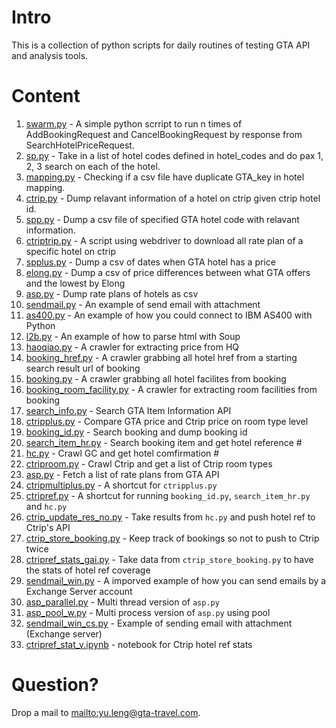# Intro

This is a collection of python scripts for daily routines of testing GTA API and analysis tools.

# Content

1. [swarm.py](#swarm) - A simple python scrript to run n times of AddBookingRequest and CancelBookingRequest by response from SearchHotelPriceRequest.
2. [sp.py](#sp) - Take in a list of hotel codes defined in hotel_codes and do pax 1, 2, 3 search on each of the hotel. 
3. [mapping.py](#mapping) - Checking if a csv file have duplicate GTA_key in hotel mapping.
4. [ctrip.py](#ctrip) - Dump relavant information of a hotel on ctrip given ctrip hotel id.
5. [spp.py](#spp) - Dump a csv file of specified GTA hotel code with relavant information.
6. [ctriptrip.py](#ctriptrip) - A script using webdriver to download all rate plan of a specific hotel on ctrip
7. [spplus.py](#spplus) - Dump a csv of dates when GTA hotel has a price 
8. [elong.py](#elong) - Dump a csv of price differences between what GTA offers and the lowest by Elong
9. [asp.py](#asp) - Dump rate plans of hotels as csv
10. [sendmail.py](#) - An example of send email with attachment
11. [as400.py](#) - An example of how you could connect to IBM AS400 with Python
12. [l2b.py](#) - An example of how to parse html with Soup
13. [haoqiao.py](#) - A crawler for extracting price from HQ
14. [booking_href.py](#) - A crawler grabbing all hotel href from a starting search result url of booking
14. [booking.py](#) - A crawler grabbing all hotel facilites from booking
15. [booking_room_facility.py](#) - A crawler for extracting room facilities from booking
16. [search_info.py](#) - Search GTA Item Information API
17. [ctripplus.py](#) - Compare GTA price and Ctrip price on room type level
18. [booking_id.py](#) - Search booking and dump booking id
19. [search_item_hr.py](#) - Search booking item and get hotel reference #
20. [hc.py](#) - Crawl GC and get hotel comfirmation #
21. [ctriproom.py](#) - Crawl Ctrip and get a list of Ctrip room types
22. [asp.py](#) - Fetch a list of rate plans from GTA API
23. [ctripmultiplus.py](#) - A shortcut for `ctripplus.py`
24. [ctripref.py](#) - A shortcut for running `booking_id.py`, `search_item_hr.py` and `hc.py`
25. [ctrip_update_res_no.py](#) - Take results from `hc.py` and push hotel ref to Ctrip's API
26. [ctrip_store_booking.py](#) - Keep track of bookings so not to push to Ctrip twice
27. [ctripref_stats_gai.py](#) - Take data from `ctrip_store_booking.py` to have the stats of hotel ref coverage
28. [sendmail_win.py](#) - A imporved example of how you can send emails by a Exchange Server account
29. [asp_parallel.py](#) - Multi thread version of `asp.py`
29. [asp_pool_w.py](#) - Multi process version of `asp.py` using pool
30. [sendmail_win_cs.py](#) - Example of sending email with attachment (Exchange server)
31. [ctripref_stat_v.ipynb](#) - notebook for Ctrip hotel ref stats 

# Question?

Drop a mail to <mailto:yu.leng@gta-travel.com>.